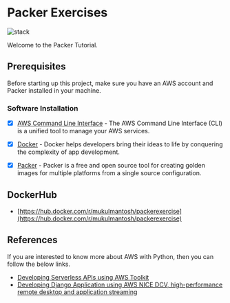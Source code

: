 # Packer Exercises

![stack](./misc/stack.png)


Welcome to the Packer Tutorial.

## Prerequisites 

Before starting up this project, make sure you have an AWS account and 
Packer installed in your machine.


### Software Installation

- [x] [AWS Command Line Interface](https://aws.amazon.com/cli/) - The AWS Command Line Interface (CLI) is a unified tool to manage your AWS services.
- [x] [Docker](https://www.docker.com/) - Docker helps developers bring their ideas to life by conquering the complexity of app development.
- [x] [Packer](https://www.packer.io/) - Packer is a free and open source tool for creating golden images for multiple platforms from a single source configuration.



## DockerHub
 - [https://hub.docker.com/r/mukulmantosh/packerexercise](https://hub.docker.com/r/mukulmantosh/packerexercise)


## References

If you are interested to know more about AWS with Python, then you can follow the below links.

- [Developing Serverless APIs using AWS Toolkit](https://www.jetbrains.com/pycharm/guide/tutorials/intro-aws/)
- [Developing Django Application using AWS NICE DCV, high-performance remote desktop and application streaming](https://www.jetbrains.com/pycharm/guide/tutorials/django-aws/) 